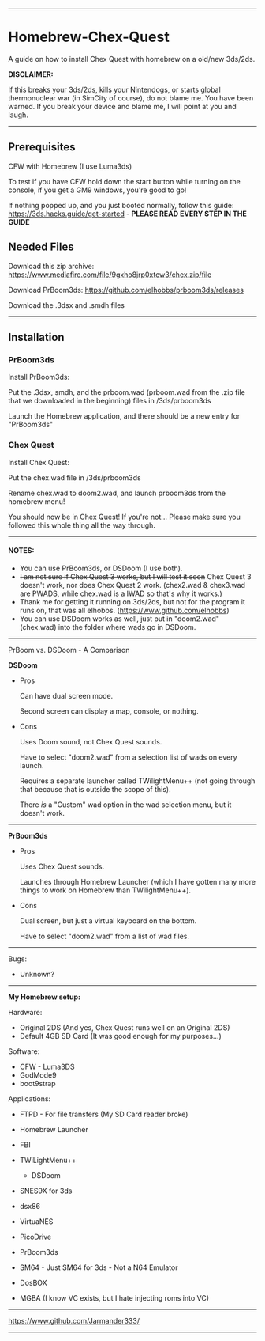 -------------------------------------------------------------------------------------------------------------------------------------------------------------------------

# Homebrew-Chex-Quest

A guide on how to install Chex Quest with homebrew on a old/new 3ds/2ds.

**DISCLAIMER:**

If this breaks your 3ds/2ds, kills your Nintendogs, or starts global thermonuclear war (in SimCity of course), do not blame me. You have been warned. If you break your device and blame me, I will point at you and laugh.  

-------------------------------------------------------------------------------------------------------------------------------------------------------------------------

## Prerequisites

CFW with Homebrew (I use Luma3ds)

To test if you have CFW hold down the start button while turning on the console, if you get a GM9 windows, you're good to go!

If nothing popped up, and you just booted normally, follow this guide: https://3ds.hacks.guide/get-started - **PLEASE READ EVERY STEP IN THE GUIDE**

## Needed Files

Download this zip archive:
https://www.mediafire.com/file/9gxho8jrp0xtcw3/chex.zip/file

Download PrBoom3ds:
https://github.com/elhobbs/prboom3ds/releases

Download the .3dsx and .smdh files

-------------------------------------------------------------------------------------------------------------------------------------------------------------------------

## Installation

### PrBoom3ds

Install PrBoom3ds:

Put the .3dsx, smdh, and the prboom.wad (prboom.wad from the .zip file that we downloaded in the beginning) files in /3ds/prboom3ds

Launch the Homebrew application, and there should be a new entry for "PrBoom3ds"

### Chex Quest

Install Chex Quest:

Put the chex.wad file in /3ds/prboom3ds

Rename chex.wad to doom2.wad, and launch prboom3ds from the homebrew menu!

You should now be in Chex Quest!  If you're not... Please make sure you followed this whole thing all the way through.  

-------------------------------------------------------------------------------------------------------------------------------------------------------------------------

#### NOTES:

* You can use PrBoom3ds, or DSDoom (I use both).  
* ~~I am not sure if Chex Quest 3 works, but I will test it soon~~ Chex Quest 3 doesn't work, nor does Chex Quest 2 work. (chex2.wad & chex3.wad are PWADS, while chex.wad is a IWAD so that's why it works.)  
* Thank me for getting it running on 3ds/2ds, but not for the program it runs on, that was all elhobbs. (https://www.github.com/elhobbs)  
* You can use DSDoom works as well, just put in "doom2.wad" (chex.wad) into the folder where wads go in DSDoom.  

-------------------------------------------------------------------------------------------------------------------------------------------------------------------------

PrBoom vs. DSDoom - A Comparison

**DSDoom**

* Pros 
     
     Can have dual screen mode.  

     Second screen can display a map, console, or nothing.

* Cons
     
     Uses Doom sound, not Chex Quest sounds.  

     Have to select "doom2.wad" from a selection list of wads on every launch.  

     Requires a separate launcher called TWilightMenu++ (not going through that because that is outside the scope of this).  
     
     There *is* a "Custom" wad option in the wad selection menu, but it doesn't work.  
     
-------------------------------------------------------------------------------------------------------------------------------------------------------------------------

**PrBoom3ds**

* Pros

     Uses Chex Quest sounds.  

     Launches through Homebrew Launcher (which I have gotten many more things to work on Homebrew than TWilightMenu++).  
     
* Cons

     Dual screen, but just a virtual keyboard on the bottom.  
     
     Have to select "doom2.wad" from a list of wad files.  
     
-------------------------------------------------------------------------------------------------------------------------------------------------------------------------

Bugs:

* Unknown?
        
-------------------------------------------------------------------------------------------------------------------------------------------------------------------------

**My Homebrew setup:**

Hardware:
* Original 2DS (And yes, Chex Quest runs well on an Original 2DS)
* Default 4GB SD Card (It was good enough for my purposes...)


Software:

* CFW - Luma3DS
* GodMode9
* boot9strap

Applications:

* FTPD - For file transfers (My SD Card reader broke)
* Homebrew Launcher
* FBI
* TWiLightMenu++

     * DSDoom

* SNES9X for 3ds
* dsx86
* VirtuaNES
* PicoDrive
* PrBoom3ds
* SM64 - Just SM64 for 3ds - Not a N64 Emulator
* DosBOX
* MGBA (I know VC exists, but I hate injecting roms into VC)

-------------------------------------------------------------------------------------------------------------------------------------------------------------------------

https://www.github.com/Jarmander333/

-------------------------------------------------------------------------------------------------------------------------------------------------------------------------
